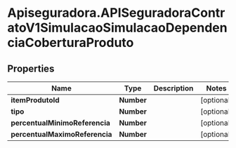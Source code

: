 # Apiseguradora.APISeguradoraContratoV1SimulacaoSimulacaoDependenciaCoberturaProduto

## Properties
Name | Type | Description | Notes
------------ | ------------- | ------------- | -------------
**itemProdutoId** | **Number** |  | [optional] 
**tipo** | **Number** |  | [optional] 
**percentualMinimoReferencia** | **Number** |  | [optional] 
**percentualMaximoReferencia** | **Number** |  | [optional] 


